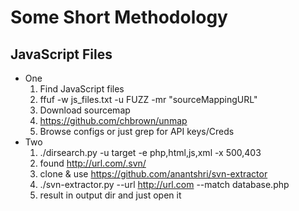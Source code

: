 # Some Short Methodology

## JavaScript Files
   - One
     1. Find JavaScript files 
     2. ffuf -w js_files.txt -u FUZZ -mr "sourceMappingURL"
     3. Download sourcemap
     4. https://github.com/chbrown/unmap
     5. Browse configs or just grep for API keys/Creds
   - Two
     1. ./dirsearch.py -u target -e php,html,js,xml -x 500,403
      2. found http://url.com/.svn/
      3.  clone & use https://github.com/anantshri/svn-extractor
      4. ./svn-extractor.py --url http://url.com --match database.php
      5. result in output dir and just open it
